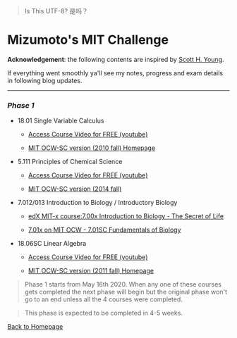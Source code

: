 > Is This UTF-8?
> 是吗？
# <b>Mizumoto's MIT Challenge</b>
**Acknowledgement**: the following contents are inspired by [Scott H. Young](https://www.scotthyoung.com/blog/myprojects/mit-challenge-2/).

If everything went smoothly ya'll see my notes, progress and exam details in following blog updates.

---
### _Phase 1_


+ 18.01 Single Variable Calculus

    - [Access Course Video for FREE (youtube)](https://www.youtube.com/playlist?list=PL21BCE50ABFF029F1)

    - [MIT OCW-SC version (2010 fall) Homepage](https://ocw.mit.edu/courses/mathematics/18-01sc-single-variable-calculus-fall-2010/)

+ 5.111 Principles of Chemical Science

    - [Access Course Video for FREE (youtube)](https://www.youtube.com/playlist?list=PLUl4u3cNGP63vgoqGQDciPo6V5TPI0u9r)

    - [MIT OCW-SC version (2014 fall)](https://ocw.mit.edu/courses/chemistry/5-111sc-principles-of-chemical-science-fall-2014/)

+ 7.012/013 Introduction to Biology / Introductory Biology

    - [edX MIT-x course:7.00x Introduction to Biology - The Secret of Life](https://www.edx.org/course/introduction-to-biology-the-secret-of-life-3?utm_medium=affiliate_partner&utm_source=ocwprod-mit-opencourseware?utm_source=OCW&utm_medium=CHP&utm_campaign=OCW)

    - [7.01x on MIT OCW - 7.01SC Fundamentals of Biology](https://ocw.mit.edu/courses/biology/7-01sc-fundamentals-of-biology-fall-2011/)

+ 18.06SC Linear Algebra

    - [Access Course Video for FREE (youtube)](https://www.youtube.com/playlist?list=PL221E2BBF13BECF6C)

    - [MIT OCW-SC version (2011 fall) Homepage](https://ocw.mit.edu/courses/mathematics/18-06sc-linear-algebra-fall-2011/)

> Phase 1 starts from May 16th 2020. When any one of these courses gets completed the next phase will begin but the original phase won't go to an end unless all the 4 courses were completed.

> This phase is expected to be completed in 4-5 weeks.

<!-- why jekyll cant compile '<p>' correctly?) -->
<!-- 原来是换行符的问题 傻逼平台标准-->

<!-- links -->
[Back to Homepage](https://blog.mizumoto.ml)
